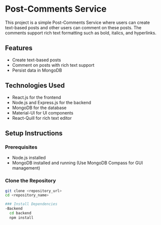 # Post-Comments Service

This project is a simple Post-Comments Service where users can create text-based posts and other users can comment on these posts. The comments support rich text formatting such as bold, italics, and hyperlinks.

## Features

- Create text-based posts
- Comment on posts with rich text support
- Persist data in MongoDB

## Technologies Used

- React.js for the frontend
- Node.js and Express.js for the backend
- MongoDB for the database
- Material-UI for UI components
- React-Quill for rich text editor

## Setup Instructions

### Prerequisites

- Node.js installed
- MongoDB installed and running (Use MongoDB Compass for GUI management)

### Clone the Repository

```bash
git clone <repository_url>
cd <repository_name>

### Install Dependencies
-Backend
  cd backend
  npm install

